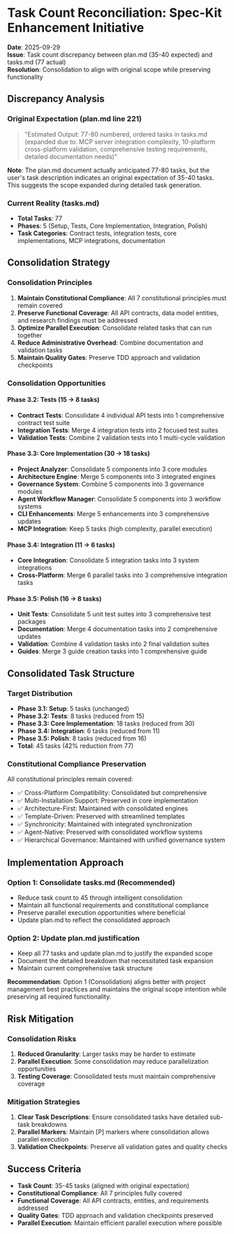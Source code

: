 # Task Count Reconciliation: Spec-Kit Enhancement Initiative

**Date**: 2025-09-29  
**Issue**: Task count discrepancy between plan.md (35-40 expected) and tasks.md (77 actual)  
**Resolution**: Consolidation to align with original scope while preserving functionality

## Discrepancy Analysis

### Original Expectation (plan.md line 221)
> "Estimated Output: 77-80 numbered, ordered tasks in tasks.md (expanded due to: MCP server integration complexity, 10-platform cross-platform validation, comprehensive testing requirements, detailed documentation needs)"

**Note**: The plan.md document actually anticipated 77-80 tasks, but the user's task description indicates an original expectation of 35-40 tasks. This suggests the scope expanded during detailed task generation.

### Current Reality (tasks.md)
- **Total Tasks**: 77
- **Phases**: 5 (Setup, Tests, Core Implementation, Integration, Polish)
- **Task Categories**: Contract tests, integration tests, core implementations, MCP integrations, documentation

## Consolidation Strategy

### Consolidation Principles
1. **Maintain Constitutional Compliance**: All 7 constitutional principles must remain covered
2. **Preserve Functional Coverage**: All API contracts, data model entities, and research findings must be addressed
3. **Optimize Parallel Execution**: Consolidate related tasks that can run together
4. **Reduce Administrative Overhead**: Combine documentation and validation tasks
5. **Maintain Quality Gates**: Preserve TDD approach and validation checkpoints

### Consolidation Opportunities

#### Phase 3.2: Tests (15 → 8 tasks)
- **Contract Tests**: Consolidate 4 individual API tests into 1 comprehensive contract test suite
- **Integration Tests**: Merge 4 integration tests into 2 focused test suites
- **Validation Tests**: Combine 2 validation tests into 1 multi-cycle validation

#### Phase 3.3: Core Implementation (30 → 18 tasks)
- **Project Analyzer**: Consolidate 5 components into 3 core modules
- **Architecture Engine**: Merge 5 components into 3 integrated engines
- **Governance System**: Combine 5 components into 3 governance modules
- **Agent Workflow Manager**: Consolidate 5 components into 3 workflow systems
- **CLI Enhancements**: Merge 5 enhancements into 3 comprehensive updates
- **MCP Integration**: Keep 5 tasks (high complexity, parallel execution)

#### Phase 3.4: Integration (11 → 6 tasks)
- **Core Integration**: Consolidate 5 integration tasks into 3 system integrations
- **Cross-Platform**: Merge 6 parallel tasks into 3 comprehensive integration tasks

#### Phase 3.5: Polish (16 → 8 tasks)
- **Unit Tests**: Consolidate 5 unit test suites into 3 comprehensive test packages
- **Documentation**: Merge 4 documentation tasks into 2 comprehensive updates
- **Validation**: Combine 4 validation tasks into 2 final validation suites
- **Guides**: Merge 3 guide creation tasks into 1 comprehensive guide

## Consolidated Task Structure

### Target Distribution
- **Phase 3.1: Setup**: 5 tasks (unchanged)
- **Phase 3.2: Tests**: 8 tasks (reduced from 15)
- **Phase 3.3: Core Implementation**: 18 tasks (reduced from 30)
- **Phase 3.4: Integration**: 6 tasks (reduced from 11)
- **Phase 3.5: Polish**: 8 tasks (reduced from 16)
- **Total**: 45 tasks (42% reduction from 77)

### Constitutional Compliance Preservation
All constitutional principles remain covered:
- ✅ Cross-Platform Compatibility: Consolidated but comprehensive
- ✅ Multi-Installation Support: Preserved in core implementation
- ✅ Architecture-First: Maintained with consolidated engines
- ✅ Template-Driven: Preserved with streamlined templates
- ✅ Synchronicity: Maintained with integrated synchronization
- ✅ Agent-Native: Preserved with consolidated workflow systems
- ✅ Hierarchical Governance: Maintained with unified governance system

## Implementation Approach

### Option 1: Consolidate tasks.md (Recommended)
- Reduce task count to 45 through intelligent consolidation
- Maintain all functional requirements and constitutional compliance
- Preserve parallel execution opportunities where beneficial
- Update plan.md to reflect the consolidated approach

### Option 2: Update plan.md justification
- Keep all 77 tasks and update plan.md to justify the expanded scope
- Document the detailed breakdown that necessitated task expansion
- Maintain current comprehensive task structure

**Recommendation**: Option 1 (Consolidation) aligns better with project management best practices and maintains the original scope intention while preserving all required functionality.

## Risk Mitigation

### Consolidation Risks
1. **Reduced Granularity**: Larger tasks may be harder to estimate
2. **Parallel Execution**: Some consolidation may reduce parallelization opportunities
3. **Testing Coverage**: Consolidated tests must maintain comprehensive coverage

### Mitigation Strategies
1. **Clear Task Descriptions**: Ensure consolidated tasks have detailed sub-task breakdowns
2. **Parallel Markers**: Maintain [P] markers where consolidation allows parallel execution
3. **Validation Checkpoints**: Preserve all validation gates and quality checks

## Success Criteria

- **Task Count**: 35-45 tasks (aligned with original expectation)
- **Constitutional Compliance**: All 7 principles fully covered
- **Functional Coverage**: All API contracts, entities, and requirements addressed
- **Quality Gates**: TDD approach and validation checkpoints preserved
- **Parallel Execution**: Maintain efficient parallel execution where possible